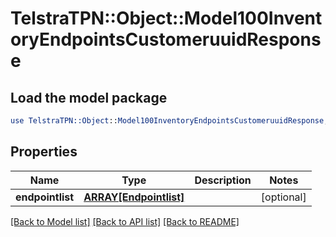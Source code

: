 # TelstraTPN::Object::Model100InventoryEndpointsCustomeruuidResponse

## Load the model package
```perl
use TelstraTPN::Object::Model100InventoryEndpointsCustomeruuidResponse;
```

## Properties
Name | Type | Description | Notes
------------ | ------------- | ------------- | -------------
**endpointlist** | [**ARRAY[Endpointlist]**](Endpointlist.md) |  | [optional] 

[[Back to Model list]](../README.md#documentation-for-models) [[Back to API list]](../README.md#documentation-for-api-endpoints) [[Back to README]](../README.md)


